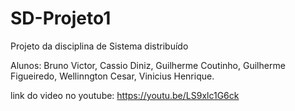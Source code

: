 # SD-Projeto1
Projeto da disciplina de Sistema distribuído


Alunos:
Bruno Victor, 
Cassio Diniz,
Guilherme Coutinho,
Guilherme Figueiredo,
Wellinngton Cesar,
Vinicius Henrique.

link do video no youtube: https://youtu.be/LS9xlc1G6ck
